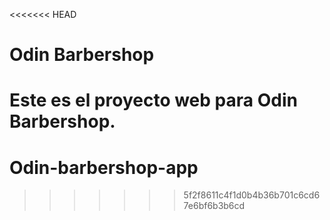 <<<<<<< HEAD
# Odin Barbershop
Este es el proyecto web para Odin Barbershop.
=======
# Odin-barbershop-app
>>>>>>> 5f2f8611c4f1d0b4b36b701c6cd67e6bf6b3b6cd
